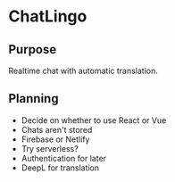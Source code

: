 # ChatLingo

## Purpose
Realtime chat with automatic translation.

## Planning
- Decide on whether to use React or Vue
- Chats aren't stored
- Firebase or Netlify
- Try serverless?
- Authentication for later
- DeepL for translation